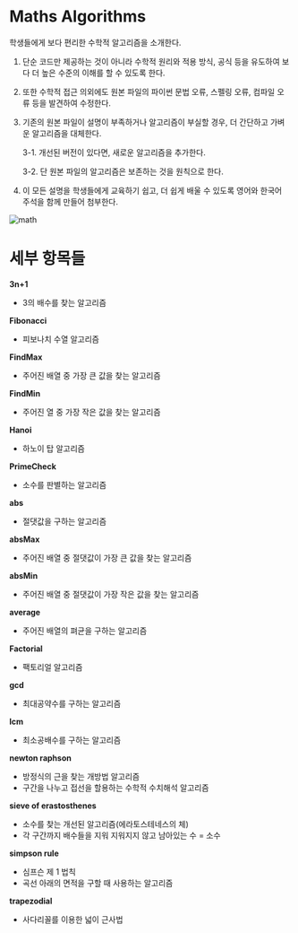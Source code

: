 # Maths Algorithms
학생들에게 보다 편리한 수학적 알고리즘을 소개한다. 

1. 단순 코드만 제공하는 것이 아니라 수학적 원리와 적용 방식, 공식 등을 유도하여 
보다 더 높은 수준의 이해를 할 수 있도록 한다. 

2. 또한 수학적 접근 의외에도 원본 파일의 파이썬 문법 오류, 스펠링 오류, 컴파일 오류 등을 발견하여 수정한다. 

3. 기존의 원본 파일이 설명이 부족하거나 알고리즘이 부실할 경우, 더 간단하고 가벼운 알고리즘을 대체한다. 

   3-1. 개선된 버전이 있다면, 새로운 알고리즘을 추가한다.
   
   3-2. 단 원본 파일의 알고리즘은 보존하는 것을 원칙으로 한다. 

4. 이 모든 설명을 학생들에게 교육하기 쉽고, 더 쉽게 배울 수 있도록 영어와 한국어 주석을 함께 만들어 첨부한다.


![math](http://www.koreadaily.com/_data/article_img/2018/01/28/164044987.jpg)



# 세부 항목들 

**3n+1**
- 3의 배수를 찾는 알고리즘

**Fibonacci**
- 피보나치 수열 알고리즘

**FindMax**
- 주어진 배열 중 가장 큰 값을 찾는 알고리즘

**FindMin**
- 주어진 열 중 가장 작은 값을 찾는 알고리즘

**Hanoi**
- 하노이 탑 알고리즘

**PrimeCheck**
- 소수를 판별하는 알고리즘

**abs**
- 절댓값을 구하는 알고리즘

**absMax**
- 주어진 배열 중 절댓값이 가장 큰 값을 찾는 알고리즘

**absMin**
- 주어진 배열 중 절댓값이 가장 작은 값을 찾는 알고리즘

**average**
- 주어진 배열의 펴균을 구하는 알고리즘

**Factorial**
- 팩토리얼 알고리즘

**gcd**
- 최대공약수를 구하는 알고리즘

**lcm**
- 최소공배수를 구하는 알고리즘

**newton raphson**
- 방정식의 근을 찾는 개방법 알고리즘
- 구간을 나누고 접선을 할용하는 수학적 수치해석 알고리즘

**sieve of erastosthenes**
- 소수를 찾는 개선된 알고리즘(에라토스테네스의 체)
- 각 구간까지 배수들을 지워 지워지지 않고 남아있는 수 = 소수

**simpson rule**
- 심프슨 제 1 법칙
- 곡선 아래의 면적을 구할 때 사용하는 알고리즘


**trapezodial**
- 사다리꼴를 이용한 넓이 근사법 


